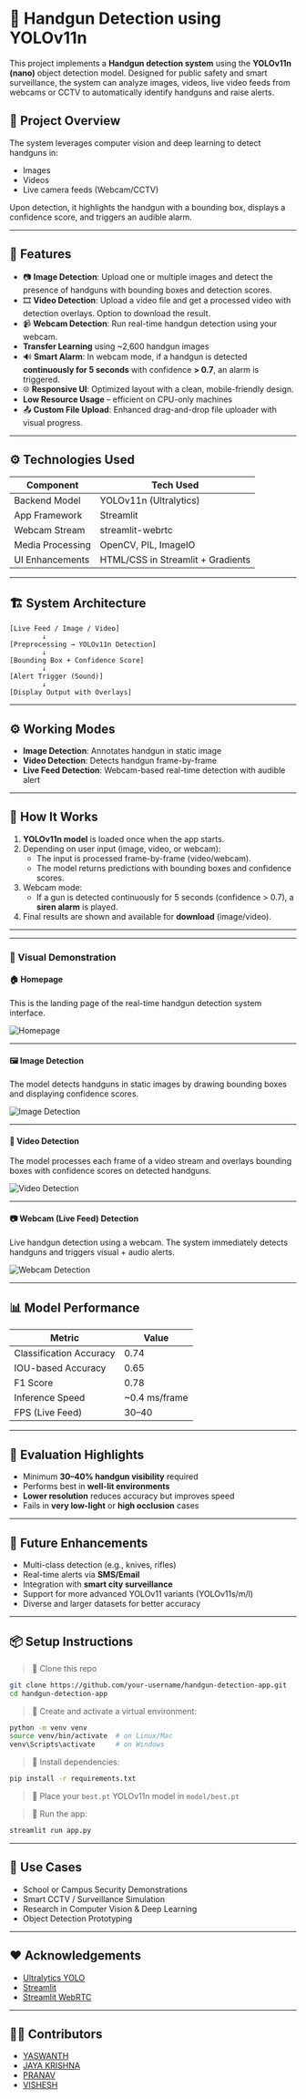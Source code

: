 # 🔫 Handgun Detection using YOLOv11n

This project implements a **Handgun detection system** using the **YOLOv11n (nano)** object detection model. Designed for public safety and smart surveillance, the system can analyze images, videos, live video feeds from webcams or CCTV to automatically identify handguns and raise alerts.

## 📸 Project Overview

The system leverages computer vision and deep learning to detect handguns in:
- Images
- Videos
- Live camera feeds (Webcam/CCTV)

Upon detection, it highlights the handgun with a bounding box, displays a confidence score, and triggers an audible alarm.

---

## 🚀 Features

- 📷 **Image Detection**: Upload one or multiple images and detect the presence of handguns with bounding boxes and detection scores.
- 🎞️ **Video Detection**: Upload a video file and get a processed video with detection overlays. Option to download the result.
- 📹 **Webcam Detection**: Run real-time handgun detection using your webcam.
- **Transfer Learning** using ~2,600 handgun images
- 🔊 **Smart Alarm**: In webcam mode, if a handgun is detected **continuously for 5 seconds** with confidence **> 0.7**, an alarm is triggered.
- 🌐 **Responsive UI**: Optimized layout with a clean, mobile-friendly design.
- **Low Resource Usage** – efficient on CPU-only machines
- 📤 **Custom File Upload**: Enhanced drag-and-drop file uploader with visual progress.

---

## ⚙️ Technologies Used

| Component         | Tech Used                       |
|-------------------|----------------------------------|
| Backend Model     | YOLOv11n (Ultralytics)           |
| App Framework     | Streamlit                        |
| Webcam Stream     | streamlit-webrtc                 |
| Media Processing  | OpenCV, PIL, ImageIO             |
| UI Enhancements   | HTML/CSS in Streamlit + Gradients|

---


## 🏗️ System Architecture

```plaintext
[Live Feed / Image / Video]
        ↓
[Preprocessing → YOLOv11n Detection]
        ↓
[Bounding Box + Confidence Score]
        ↓
[Alert Trigger (Sound)]
        ↓
[Display Output with Overlays]
```

---

## ⚙️ Working Modes

- **Image Detection**: Annotates handgun in static image
- **Video Detection**: Detects handgun frame-by-frame
- **Live Feed Detection**: Webcam-based real-time detection with audible alert

---


## 🧠 How It Works

1. **YOLOv11n model** is loaded once when the app starts.
2. Depending on user input (image, video, or webcam):
   - The input is processed frame-by-frame (video/webcam).
   - The model returns predictions with bounding boxes and confidence scores.
3. Webcam mode:
   - If a gun is detected continuously for 5 seconds (confidence > 0.7), a **siren alarm** is played.
4. Final results are shown and available for **download** (image/video).

---



---

### 🎥 Visual Demonstration

#### 🏠 Homepage

This is the landing page of the real-time handgun detection system interface.

![Homepage](images/home.png)

---

#### 🖼️ Image Detection

The model detects handguns in static images by drawing bounding boxes and displaying confidence scores.

![Image Detection](images/image_detection.png)

---

#### 📼 Video Detection

The model processes each frame of a video stream and overlays bounding boxes with confidence scores on detected handguns.

![Video Detection](images/video_detection.png)

---

#### 📷 Webcam (Live Feed) Detection

Live handgun detection using a webcam. The system immediately detects handguns and triggers visual + audio alerts.

![Webcam Detection](images/webcam.png)


---




## 📊 Model Performance

| Metric                      | Value         |
|----------------------------|---------------|
| Classification Accuracy    | 0.74          |
| IOU-based Accuracy          | 0.65          |
| F1 Score                   | 0.78          |
| Inference Speed            | ~0.4 ms/frame |
| FPS (Live Feed)            | 30–40         |

---


## 🧪 Evaluation Highlights

- Minimum **30–40% handgun visibility** required
- Performs best in **well-lit environments**
- **Lower resolution** reduces accuracy but improves speed
- Fails in **very low-light** or **high occlusion** cases

---


## 🔮 Future Enhancements

- Multi-class detection (e.g., knives, rifles)
- Real-time alerts via **SMS/Email**
- Integration with **smart city surveillance**
- Support for more advanced YOLOv11 variants (YOLOv11s/m/l)
- Diverse and larger datasets for better accuracy

---



## 📦 Setup Instructions

> 🔹 Clone this repo

```bash
git clone https://github.com/your-username/handgun-detection-app.git
cd handgun-detection-app
```

> 🔹 Create and activate a virtual environment:

```bash
python -m venv venv
source venv/bin/activate  # on Linux/Mac
venv\Scripts\activate     # on Windows
```

> 🔹 Install dependencies:

```bash
pip install -r requirements.txt
```

> 🔹 Place your `best.pt` YOLOv11n model in `model/best.pt`

> 🔹 Run the app:

```bash
streamlit run app.py
```

---

## 📌 Use Cases

- School or Campus Security Demonstrations
- Smart CCTV / Surveillance Simulation
- Research in Computer Vision & Deep Learning
- Object Detection Prototyping

---

## ❤️ Acknowledgements

- [Ultralytics YOLO](https://github.com/ultralytics/ultralytics)
- [Streamlit](https://streamlit.io/)
- [Streamlit WebRTC](https://github.com/whitphx/streamlit-webrtc)

---


## 👨‍💻 Contributors

- [YASWANTH](https://github.com/Yaswanth-Kalla)
- [JAYA KRISHNA](https://github.com/Krishna-JK-14)
- [PRANAV](https://github.com/Pranav4005)
- [VISHESH](https://github.com/VisheshChowdary)
